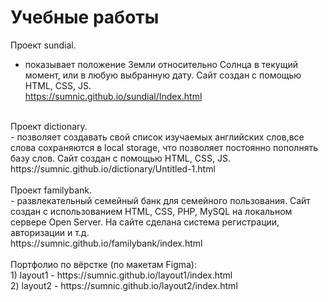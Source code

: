 # Учебные работы

Проект sundial.<br> 
 - показывает положение Земли относительно Солнца в текущий момент, или в любую выбранную дату. Сайт создан с помощью HTML, CSS, JS.<br> 
https://sumnic.github.io/sundial/Index.html<br> 
<br> 
Проект dictionary.<br> 
 - позволяет создавать свой список изучаемых английских слов,все слова сохраняются в local storage, что позволяет постоянно пополнять базу слов. Сайт создан с помощью HTML, CSS, JS.<br> 
https://sumnic.github.io/dictionary/Untitled-1.html<br> 
<br> 
Проект familybank.<br> 
 - развлекательный семейный банк для семейного пользования. Сайт создан с использованием HTML, CSS, PHP, MySQL на локальном сервере Open Server. На сайте сделана система регистрации, авторизации и т.д.<br> 
https://sumnic.github.io/familybank/index.html<br> 
<br> 
Портфолио по вёрстке (по макетам Figma):<br> 
1) layout1 - https://sumnic.github.io/layout1/index.html<br> 
2) layout2 - https://sumnic.github.io/layout2/index.html<br> 

